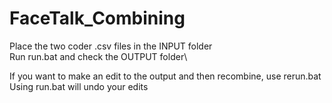 # FaceTalk_Combining
Place the two coder .csv files in the INPUT folder\
Run run.bat and check the OUTPUT folder\

If you want to make an edit to the output and then recombine, use rerun.bat\
Using run.bat will undo your edits
